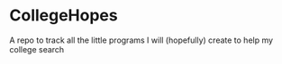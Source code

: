 # CollegeHopes
A repo to track all the little programs I will (hopefully) create to help my college search
